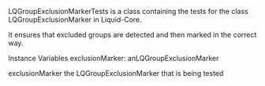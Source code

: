 LQGroupExclusionMarkerTests is a class containing the tests for the class LQGroupExclusionMarker in Liquid-Core.

It ensures that excluded groups are detected and then marked in the correct way.

Instance Variables
	exclusionMarker:	 	anLQGroupExclusionMarker

exclusionMarker
	the LQGroupExclusionMarker that is being tested
